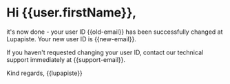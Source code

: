 # Hi {{user.firstName}},

it's now done - your user ID {{old-email}} has been successfully changed at Lupapiste. Your new user ID is {{new-email}}.

If you haven't requested changing your user ID, contact our technical support immediately at {{support-email}}.

Kind regards,
{{lupapiste}}